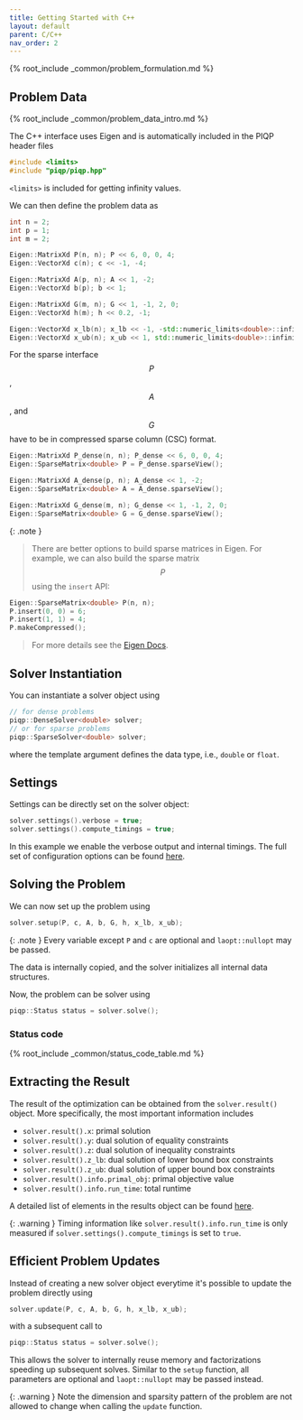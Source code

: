 ```yaml
---
title: Getting Started with C++
layout: default
parent: C/C++
nav_order: 2
---
```


{% root_include _common/problem_formulation.md %}

## Problem Data

{% root_include _common/problem_data_intro.md %}

The C++ interface uses Eigen and is automatically included in the PIQP header files
```c++
#include <limits>
#include "piqp/piqp.hpp"
```
`<limits>` is included for getting infinity values.

We can then define the problem data as

```c++
int n = 2;
int p = 1;
int m = 2;

Eigen::MatrixXd P(n, n); P << 6, 0, 0, 4;
Eigen::VectorXd c(n); c << -1, -4;

Eigen::MatrixXd A(p, n); A << 1, -2;
Eigen::VectorXd b(p); b << 1;

Eigen::MatrixXd G(m, n); G << 1, -1, 2, 0;
Eigen::VectorXd h(m); h << 0.2, -1;

Eigen::VectorXd x_lb(n); x_lb << -1, -std::numeric_limits<double>::infinity();
Eigen::VectorXd x_ub(n); x_ub << 1, std::numeric_limits<double>::infinity();
```

For the sparse interface $$P$$, $$A$$, and $$G$$ have to be in compressed sparse column (CSC) format.

```c++
Eigen::MatrixXd P_dense(n, n); P_dense << 6, 0, 0, 4;
Eigen::SparseMatrix<double> P = P_dense.sparseView();

Eigen::MatrixXd A_dense(p, n); A_dense << 1, -2;
Eigen::SparseMatrix<double> A = A_dense.sparseView();

Eigen::MatrixXd G_dense(m, n); G_dense << 1, -1, 2, 0;
Eigen::SparseMatrix<double> G = G_dense.sparseView();
```

{: .note }
> There are better options to build sparse matrices in Eigen. For example, we can also build the sparse matrix $$P$$ using the `insert` API:
```c++
Eigen::SparseMatrix<double> P(n, n);
P.insert(0, 0) = 6;
P.insert(1, 1) = 4;
P.makeCompressed();
```
> For more details see the [Eigen Docs](https://eigen.tuxfamily.org/dox/group__TutorialSparse.html).

## Solver Instantiation

You can instantiate a solver object using

```c++
// for dense problems
piqp::DenseSolver<double> solver;
// or for sparse problems
piqp::SparseSolver<double> solver;
```

where the template argument defines the data type, i.e., `double` or `float`.

## Settings

Settings can be directly set on the solver object:

```c++
solver.settings().verbose = true;
solver.settings().compute_timings = true;
```

In this example we enable the verbose output and internal timings. The full set of configuration options can be found [here]({{site.baseurl}}/api/settings).

## Solving the Problem

We can now set up the problem using

```c++
solver.setup(P, c, A, b, G, h, x_lb, x_ub);
```

{: .note }
Every variable except `P` and `c` are optional and `laopt::nullopt` may be passed.

The data is internally copied, and the solver initializes all internal data structures.

Now, the problem can be solver using

```c++
piqp::Status status = solver.solve();
```

### Status code

{% root_include _common/status_code_table.md %}

## Extracting the Result

The result of the optimization can be obtained from the `solver.result()` object. More specifically, the most important information includes
* `solver.result().x`: primal solution
* `solver.result().y`: dual solution of equality constraints
* `solver.result().z`: dual solution of inequality constraints
* `solver.result().z_lb`: dual solution of lower bound box constraints
* `solver.result().z_ub`: dual solution of upper bound box constraints
* `solver.result().info.primal_obj`: primal objective value
* `solver.result().info.run_time`: total runtime 

A detailed list of elements in the results object can be found [here]({{site.baseurl}}/api/result).

{: .warning }
Timing information like `solver.result().info.run_time` is only measured if `solver.settings().compute_timings` is set to `true`.

## Efficient Problem Updates

Instead of creating a new solver object everytime it's possible to update the problem directly using

```c++
solver.update(P, c, A, b, G, h, x_lb, x_ub);
```

with a subsequent call to 

```c++
piqp::Status status = solver.solve();
```

This allows the solver to internally reuse memory and factorizations speeding up subsequent solves. Similar to the `setup` function, all parameters are optional and `laopt::nullopt` may be passed instead.

{: .warning }
Note the dimension and sparsity pattern of the problem are not allowed to change when calling the `update` function.
